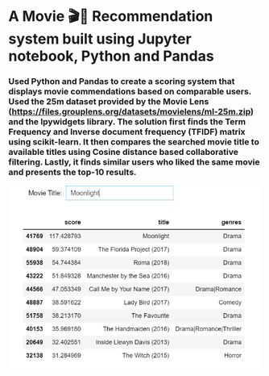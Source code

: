 # A Movie 🎬🍿 Recommendation system built using Jupyter notebook, Python and Pandas

### Used Python and Pandas to create a scoring system that displays movie commendations based on comparable users. Used the 25m dataset provided by the Movie Lens (https://files.grouplens.org/datasets/movielens/ml-25m.zip) and the Ipywidgets library. The solution first finds the Term Frequency and Inverse document frequency (TFIDF) matrix using scikit-learn. It then compares the searched movie title to available titles using Cosine distance based collaborative filtering. Lastly, it finds similar users who liked the same movie and presents the top-10 results.

![ss](ss.PNG)
